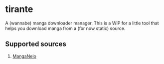 # tirante

A (wannabe) manga downloader manager.
This is a WIP for a little tool that helps you download manga from a (for now static) source.

## Supported sources

1. [MangaNelo](https://manganelo.com/)
